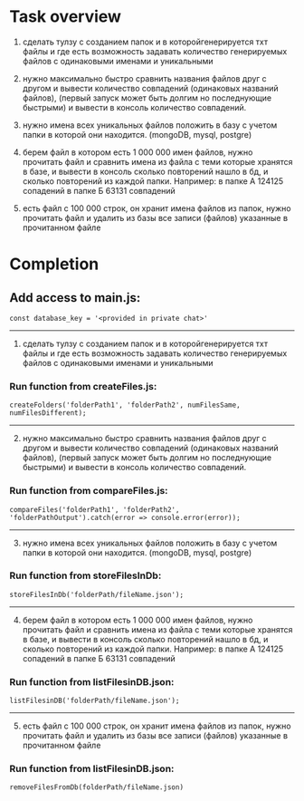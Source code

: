 # Task overview

1) сделать тулзу с созданием папок и в которойгенерируется тхт файлы и где есть возможность задавать количество генерируемых файлов с одинаковыми именами и уникальными

2) нужно максимально быстро сравнить названия файлов друг с другом и вывести количество совпадений (одинаковых названий файлов), (первый запуск может быть долгим но последнующие быстрыми) и вывести в консоль количество совпадений. 

3) нужно имена всех уникальных файлов положить в базу с учетом папки в которой они находится. (mongoDB, mysql, postgre) 

4) берем файл в котором   есть 1 000 000 имен файлов, нужно прочитать файл и  сравнить имена из файла с теми которые хранятся в базе, и вывести в консоль сколько повторений нашло в бд, и сколько повторений из каждой папки. 
Например: 
в папке А  124125 сопадений
в папке Б 63131 совпадений

5) есть файл с 100 000 строк, он хранит имена файлов из папок, нужно прочитать файл и удалить из базы все записи (файлов) указанные в прочитанном файле

# Completion
<h2> Add access to main.js:</h2>

``const database_key = '<provided in private chat>'``
_____________

1) сделать тулзу с созданием папок и в которойгенерируется тхт файлы и где есть возможность задавать количество генерируемых файлов с одинаковыми именами и уникальными

<h3>Run function from createFiles.js:</h3>

``createFolders('folderPath1', 'folderPath2', numFilesSame, numFilesDifferent);``

_____________

2) нужно максимально быстро сравнить названия файлов друг с другом и вывести количество совпадений (одинаковых названий файлов), (первый запуск может быть долгим но последнующие быстрыми) и вывести в консоль количество совпадений. 

<h3>Run function from compareFiles.js:</h3>

``compareFiles('folderPath1', 'folderPath2', 'folderPathOutput').catch(error => console.error(error));``
_____________

3) нужно имена всех уникальных файлов положить в базу с учетом папки в которой они находится. (mongoDB, mysql, postgre) 

<h3>Run function from storeFilesInDb:</h3>

``storeFilesInDb('folderPath/fileName.json');``
_____________

4) берем файл в котором   есть 1 000 000 имен файлов, нужно прочитать файл и  сравнить имена из файла с теми которые хранятся в базе, и вывести в консоль сколько повторений нашло в бд, и сколько повторений из каждой папки. 
Например: 
в папке А  124125 сопадений
в папке Б 63131 совпадений

<h3>Run function from listFilesinDB.json:</h3>

``listFilesinDB('folderPath/fileName.json');``
_____________

5) есть файл с 100 000 строк, он хранит имена файлов из папок, нужно прочитать файл и удалить из базы все записи (файлов) указанные в прочитанном файле

<h3>Run function from listFilesinDB.json:</h3>

``removeFilesFromDb(folderPath/fileName.json)``
